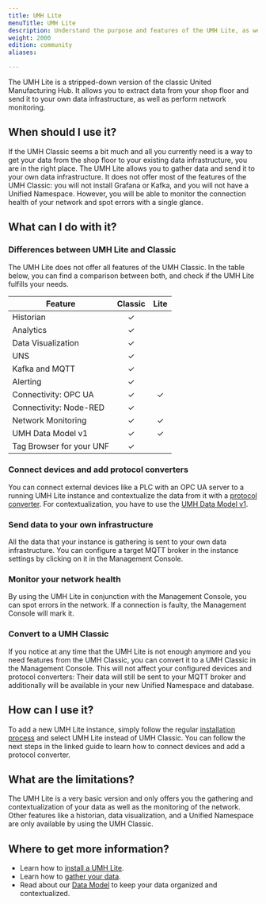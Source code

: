 ```yaml
---
title: UMH Lite
menuTitle: UMH Lite
description: Understand the purpose and features of the UMH Lite, as well as the differences between UMH Lite and UMH Classic.
weight: 2000
edition: community
aliases:

---
```


The UMH Lite is a stripped-down version of the classic United Manufacturing Hub.
It allows you to extract data from your shop floor and send it to your own data
infrastructure, as well as perform network monitoring.

## When should I use it?

If the UMH Classic seems a bit much and all you currently need is a way to get
your data from the shop floor to your existing data infrastructure, you are in
the right place. The UMH Lite allows you to gather data and send it to your own
data infrastructure. It does not offer most of the features of the UMH Classic:
you will not install Grafana or Kafka, and you will not have a Unified
Namespace. However, you will be able to monitor the connection health of your
network and spot errors with a single glance.

## What can I do with it?

### Differences between UMH Lite and Classic

The UMH Lite does not offer all features of the UMH Classic. In the table below,
you can find a comparison between both, and check if the UMH Lite fulfills your
needs.

| Feature                   | Classic | Lite |
|---------------------------|:-------:|:----:|
| Historian                 |    ✓    |      |
| Analytics                 |    ✓    |      |
| Data Visualization        |    ✓    |      |
| UNS                       |    ✓    |      |
| Kafka and MQTT            |    ✓    |      |
| Alerting                  |    ✓    |      |
| Connectivity: OPC UA      |    ✓    |  ✓   |
| Connectivity: Node-RED    |    ✓    |      |
| Network Monitoring        |    ✓    |  ✓   |
| UMH Data Model v1         |    ✓    |  ✓   |
| Tag Browser for your UNF  |    ✓    |      |

### Connect devices and add protocol converters

You can connect external devices like a PLC with an OPC UA server to a running
UMH Lite instance and contextualize the data from it with a [protocol
converter](https://umh.docs.umh.app/docs/features/connectivity/benthos-umh/).
For contextualization, you have to use the [UMH Data Model
v1](https://umh.docs.umh.app/docs/datamodel/messages/).

### Send data to your own infrastructure

All the data that your instance is gathering is sent to your own data
infrastructure. You can configure a target MQTT broker in the instance settings
by clicking on it in the Management Console.

### Monitor your network health

By using the UMH Lite in conjunction with the Management Console, you can spot
errors in the network. If a connection is faulty, the Management Console will
mark it.

### Convert to a UMH Classic

If you notice at any time that the UMH Lite is not enough anymore and you need features from the UMH Classic, you can convert it to a UMH Classic in
the Management Console. This will not affect your configured devices and
protocol converters: Their data will still be sent to your MQTT broker and
additionally will be available in your new Unified Namespace and database.

## How can I use it?

To add a new UMH Lite instance, simply follow the regular 
[installation process](https://umh.docs.umh.app/docs/getstarted/installation/) and select UMH Lite instead of UMH Classic. You can follow the next steps in
the linked guide to learn how to connect devices and add a protocol converter.

## What are the limitations?

The UMH Lite is a very basic version and only offers you the gathering and
contextualization of your data as well as the monitoring of the network. Other
features like a historian, data visualization, and a Unified Namespace are only
available by using the UMH Classic.

## Where to get more information?

- Learn how to [install a UMH Lite](https://umh.docs.umh.app/docs/getstarted/installation/).
- Learn how to [gather your data](https://umh.docs.umh.app/docs/getstarted/dataacquisitionmanipulation/).
- Read about our [Data Model](https://umh.docs.umh.app/docs/datamodel/messages/) to keep your data organized and contextualized.
